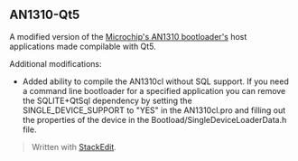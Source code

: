 ## AN1310-Qt5

A modified version of the [Microchip's AN1310 bootloader's](http://www.microchip.com/wwwAppNotes/AppNotes.aspx?appnote=en546974) host applications made compilable with Qt5.

Additional modifications:

 - Added ability to compile the AN1310cl without SQL support. If you
   need a command line bootloader for a specified application you can
   remove the SQLITE+QtSql dependency by setting the SINGLE_DEVICE_SUPPORT to
   "YES" in the AN1310cl.pro and filling out the properties of the
   device in the Bootload/SingleDeviceLoaderData.h file.

> Written with [StackEdit](https://stackedit.io/).
